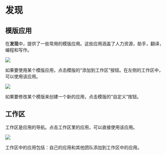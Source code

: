 # 发现

## 模版应用

在**发现**中，提供了一些常用的模版应用。这些应用涵盖了人力资源，助手，翻译，编程和写作。

![](https://assets-docs.dify.ai/dify-enterprise-mintlify/zh_CN/guides/workspace/37573570e27ed988331fee18a7a30ce1.png)

如果要使用某个模版应用，点击模版的“添加到工作区”按钮。在左侧的工作区中，可以使用该应用。

![](https://assets-docs.dify.ai/dify-enterprise-mintlify/zh_CN/guides/workspace/3688257e46ca0ec4e9c23dbe19653d20.png)

如果要修改某个模版来创建一个新的应用，点击模版的“自定义”按钮。

## 工作区

工作区是应用的导航。点击工作区里的应用，可以直接使用该应用。

![](https://assets-docs.dify.ai/dify-enterprise-mintlify/zh_CN/guides/workspace/aa95de9ca884480c7c52a6ee7239de1d.jpeg)

工作区中的应用包括：自己的应用和其他团队添加到工作区中的应用。
